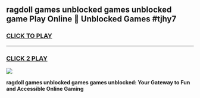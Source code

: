 
## ragdoll games unblocked games unblocked game Play Online 👋 Unblocked Games #tjhy7
<h3>
<a href="https://premium.freeplayer.one?title=ragdoll_games_unblocked_games&ref=21F">CLICK TO PLAY</a></h3>
<hr>

<h3>
<a href="https://premium.freeplayer.one?title=ragdoll_games_unblocked_games&ref=21F">CLICK 2 PLAY</a>
  
</h3>

<a href="https://premium.freeplayer.one?title=ragdoll_games_unblocked_games&ref=21F/"><img src="https://clearcache.store/games.png"></a>


**ragdoll games unblocked games games unblocked: Your Gateway to Fun and Accessible Online Gaming**
